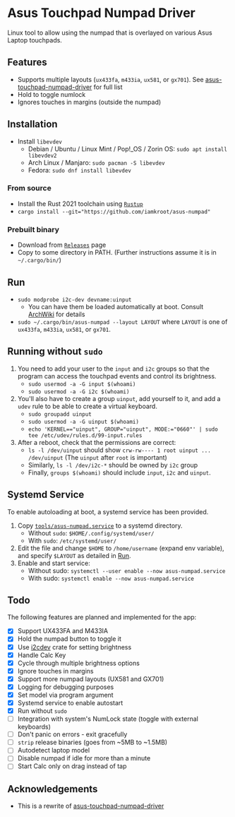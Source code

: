 # Asus Touchpad Numpad Driver

Linux tool to allow using the numpad that is overlayed on various Asus Laptop touchpads.

## Features
* Supports multiple layouts (`ux433fa`, `m433ia`, `ux581`, or `gx701`). See [asus-touchpad-numpad-driver](https://github.com/mohamed-badaoui/asus-touchpad-numpad-driver) for full list
* Hold to toggle numlock
* Ignores touches in margins (outside the numpad)

## Installation
* Install `libevdev`
    * Debian / Ubuntu / Linux Mint / Pop!\_OS / Zorin OS: `sudo apt install libevdev2`
    * Arch Linux / Manjaro: `sudo pacman -S libevdev`
    * Fedora: `sudo dnf install libevdev`

### From source
* Install the Rust 2021 toolchain using [`Rustup`](https://rustup.rs)
* `cargo install --git="https://github.com/iamkroot/asus-numpad"`

### Prebuilt binary
* Download from [`Releases`](https://github.com/iamkroot/asus-numpad/releases) page
* Copy to some directory in PATH. (Further instructions assume it is in `~/.cargo/bin/`)

## Run
* `sudo modprobe i2c-dev devname:uinput`
    * You can have them be loaded automatically at boot. Consult [ArchWiki](https://wiki.archlinux.org/title/Kernel_module#Automatic_module_loading_with_systemd) for details
* `sudo ~/.cargo/bin/asus-numpad --layout LAYOUT` where `LAYOUT` is one of `ux433fa`, `m433ia`, `ux581`, or `gx701`.

## Running without `sudo`
1. You need to add your user to the `input` and `i2c` groups so that the program can access the touchpad events and control its brightness.
    * `sudo usermod -a -G input $(whoami)`
    * `sudo usermod -a -G i2c $(whoami)`
2. You'll also have to create a group `uinput`, add yourself to it, and add a `udev` rule to be able to create a virtual keyboard.
    * `sudo groupadd uinput`
    * `sudo usermod -a -G uinput $(whoami)`
    * `echo 'KERNEL=="uinput", GROUP="uinput", MODE:="0660"' | sudo tee /etc/udev/rules.d/99-input.rules`
3. After a reboot, check that the permissions are correct:
    * `ls -l /dev/uinput` should show `crw-rw---- 1 root uinput ... /dev/uinput` (The `uinput` after `root` is important)
    * Similarly, `ls -l /dev/i2c-*` should be owned by `i2c` group
    * Finally, `groups $(whoami)` should include `input`, `i2c` and `uinput`.

## Systemd Service
To enable autoloading at boot, a systemd service has been provided.
1. Copy [`tools/asus-numpad.service`](tools/asus-numpad.service) to a systemd directory.
    * Without `sudo`: `$HOME/.config/systemd/user/`
    * With `sudo`: `/etc/systemd/user/`
2. Edit the file and change `$HOME` to `/home/username` (expand env variable), and specify `$LAYOUT` as detailed in [Run](#Run).
3. Enable and start service:
    * Without sudo: `systemctl --user enable --now asus-numpad.service`
    * With sudo: `systemctl enable --now asus-numpad.service`

## Todo

The following features are planned and implemented for the app:
* [x] Support UX433FA and M433IA
* [x] Hold the numpad button to toggle it
* [x] Use [i2cdev](https://crates.io/crates/i2cdev) crate for setting brightness
* [x] Handle Calc Key
* [x] Cycle through multiple brightness options
* [x] Ignore touches in margins
* [x] Support more numpad layouts (UX581 and GX701)
* [x] Logging for debugging purposes
* [x] Set model via program argument
* [x] Systemd service to enable autostart
* [x] Run without `sudo`
* [ ] Integration with system's NumLock state (toggle with external keyboards)
* [ ] Don't panic on errors - exit gracefully
* [ ] `strip` release binaries (goes from ~5MB to ~1.5MB)
* [ ] Autodetect laptop model
* [ ] Disable numpad if idle for more than a minute
* [ ] Start Calc only on drag instead of tap

## Acknowledgements
* This is a rewrite of [asus-touchpad-numpad-driver](https://github.com/mohamed-badaoui/asus-touchpad-numpad-driver)
